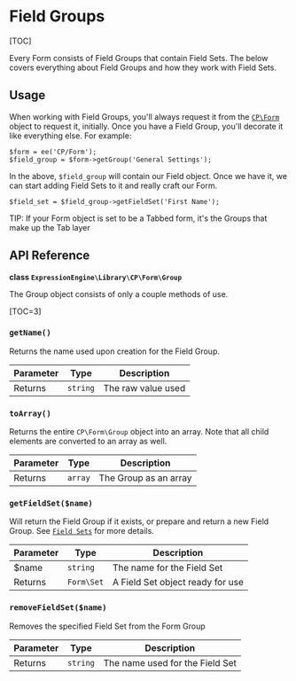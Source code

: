 <!--
    This source file is part of the open source project
    ExpressionEngine User Guide (https://github.com/ExpressionEngine/ExpressionEngine-User-Guide)

    @link      https://expressionengine.com/
    @copyright Copyright (c) 2003-2020, Packet Tide, LLC (https://packettide.com)
    @license   https://expressionengine.com/license Licensed under Apache License, Version 2.0
-->

# Field Groups

[TOC]

Every Form consists of Field Groups that contain Field Sets. The below covers everything about Field Groups and how they work with Field Sets. 

## Usage

When working with Field Groups, you'll always request it from the [`CP\Form`](development/services/cp-form.md) object to request it, initially. Once you have a Field Group, you'll decorate it like everything else. For example:

```
$form = ee('CP/Form');
$field_group = $form->getGroup('General Settings');
```

In the above, `$field_group` will contain our Field object. Once we have it, we can start adding Field Sets to it and really craft our Form. 

```
$field_set = $field_group->getFieldSet('First Name');
```

TIP: If your Form object is set to be a Tabbed form, it's the Groups that make up the Tab layer

## API Reference

**class `ExpressionEngine\Library\CP\Form\Group`**

The Group object consists of only a couple methods of use. 

[TOC=3]

### `getName()`

Returns the name used upon creation for the Field Group. 

| Parameter | Type | Description |
| --------- | ---- | ----------- |
| Returns | `string` | The raw value used |

### `toArray()`

Returns the entire `CP\Form\Group` object into an array. Note that all child elements are converted to an array as well.

| Parameter | Type | Description |
| --------- | ---- | ----------- |
| Returns | `array` | The Group as an array |

### `getFieldSet($name)`

Will return the Field Group if it exists, or prepare and return a new Field Group. See [`Field Sets`](development/services/cp-form/field-sets.md)  for more details.

| Parameter | Type | Description |
| --------- | ---- | ----------- |
| \$name | `string` | The name for the Field Set |
| Returns | `Form\Set` | A Field Set object ready for use |

### `removeFieldSet($name)`

Removes the specified Field Set from the Form Group

| Parameter | Type | Description |
| --------- | ---- | ----------- |
| Returns | `string` | The name used for the Field Set |